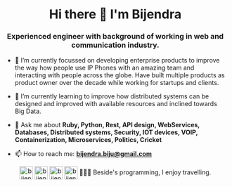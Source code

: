 <h1 align="center">Hi there 👋 I'm Bijendra</h1>
<h3 align="center">Experienced engineer with background of working in web and communication industry.</h3>

- 🔭 I’m currently focussed on developing enterprise products to improve the way how people use IP Phones with an amazing team and interacting with people across the globe. Have built multiple products as product owner over the decade while working for startups and clients.
- 🌱 I’m currently learning to improve how distributed systems can be designed and improved with available resources and inclined towards Big Data. 

- 💬 Ask me about **Ruby, Python, Rest, API design, WebServices, Databases, Distributed systems, Security, IOT devices, VOIP, Containerization, Microservices, Politics, Cricket**
- 📫 How to reach me: **bijendra.biju@gmail.com**
<p align="center"> 
<a href="https://twitter.com/bijendrakr" target="blank"><img align="center" src="https://cdn.jsdelivr.net/npm/simple-icons@3.0.1/icons/twitter.svg" alt="bijendrakr" height="30" width="30" /></a>
<a href="https://linkedin.com/in/bijendrakr" target="blank"><img align="center" src="https://cdn.jsdelivr.net/npm/simple-icons@3.0.1/icons/linkedin.svg" alt="bijendrakr" height="30" width="30" /></a>
<a href="https://stackoverflow.com/users/599989/bijendra" target="blank"><img align="center" src="https://github.com/StackExchange.png?" alt="bijendra" height="30" width="30" /></a>
<a href="https://ecrashed.blogspot.com" target="blank"><img align="center" src="https://www.blogger.com/img/logo_blogger_40px.png" alt="bijendra blog" height="30" width="30" /></a>  👨🏽‍💻 Beside's programming, I enjoy travelling.
</p>
